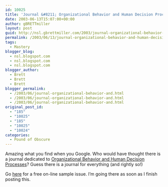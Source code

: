 ```yaml
---
id: 10025
title: 'Journal &#8211; Organizational Behavior and Human Decision Processes'
date: 2003-06-13T15:07:00+00:00
author: gBRETTmiller
layout: post
guid: http://nsl.gbrettmiller.com/2003/journal-organizational-behavior-and-human-decision-processes
permalink: /2003/06/13/journal-organizational-behavior-and-human-decision-processes/
tags:
  - Mastery
blogger_blog:
  - nsl.blogspot.com
  - nsl.blogspot.com
  - nsl.blogspot.com
blogger_author:
  - Brett
  - Brett
  - Brett
blogger_permalink:
  - /2003/06/journal-organizational-behavior-and.html
  - /2003/06/journal-organizational-behavior-and.html
  - /2003/06/journal-organizational-behavior-and.html
original_post_id:
  - "185"
  - "10025"
  - "185"
  - "10025"
  - "10024"
categories:
  - Pound of Obscure
---
```

Amazing what you find when you Google. Who would have thought there is a journal dedicated to [Organizational Behavior and Human Decision Processes](http://www.elsevier.com/locate/issn/0749-5978)? Guess there is a journal for everything (and rightly so!)

Go [here](http://www.sciencedirect.com/science?_ob=JournalURL&_cdi=6978&_auth=y&_acct=C000050221&_version=1&_urlVersion=0&_userid=10&md5=964293322d38ed4ec944c4d365b4557a) for a free on-line sample issue. I&#8217;m going there as soon as I finish posting this.